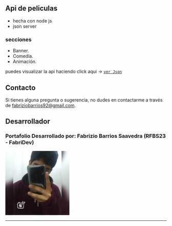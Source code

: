 ## Api de peliculas
- hecha con node js
- json server

### secciones
- Banner.
- Comedia.
- Animación.

puedes visualizar la api haciendo click aqui -> 
[`ver Json`](https://api-peliculas-tan.vercel.app/data.json)

## Contacto

Si tienes alguna pregunta o sugerencia, no dudes en contactarme a través de [fabriziobarrios92@gmail.com](mailto:fabriziobarrios92@gmail.com).


## Desarrollador

<h3><b>Portafolio Desarrollado por:</b> Fabrizio Barrios Saavedra (RFBS23 - FabriDev)</h3>
<img src="readme/foter.jpg" width="200" alt="avatar">
<hr>
